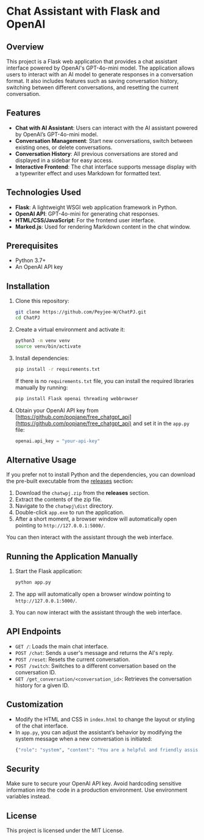 # Chat Assistant with Flask and OpenAI

## Overview

This project is a Flask web application that provides a chat assistant interface powered by OpenAI's GPT-4o-mini model. The application allows users to interact with an AI model to generate responses in a conversation format. It also includes features such as saving conversation history, switching between different conversations, and resetting the current conversation.

## Features

- **Chat with AI Assistant**: Users can interact with the AI assistant powered by OpenAI’s GPT-4o-mini model.
- **Conversation Management**: Start new conversations, switch between existing ones, or delete conversations.
- **Conversation History**: All previous conversations are stored and displayed in a sidebar for easy access.
- **Interactive Frontend**: The chat interface supports message display with a typewriter effect and uses Markdown for formatted text.

## Technologies Used

- **Flask**: A lightweight WSGI web application framework in Python.
- **OpenAI API**: GPT-4o-mini for generating chat responses.
- **HTML/CSS/JavaScript**: For the frontend user interface.
- **Marked.js**: Used for rendering Markdown content in the chat window.

## Prerequisites

- Python 3.7+
- An OpenAI API key

## Installation

1. Clone this repository:
   ```bash
   git clone https://github.com/Peyjee-W/ChatPJ.git
   cd ChatPJ
   ```

2. Create a virtual environment and activate it:
   ```bash
   python3 -m venv venv
   source venv/bin/activate
   ```

3. Install dependencies:
   ```bash
   pip install -r requirements.txt
   ```

   If there is no `requirements.txt` file, you can install the required libraries manually by running:

   ```bash
   pip install Flask openai threading webbrowser
   ```

4. Obtain your OpenAI API key from [https://github.com/popjane/free_chatgpt_api](https://github.com/popjane/free_chatgpt_api) and set it in the `app.py` file:
   ```python
   openai.api_key = "your-api-key"
   ```

## Alternative Usage

If you prefer not to install Python and the dependencies, you can download the pre-built executable from the [releases](https://github.com/Peyjee-W/ChatPJ/releases) section:

1. Download the `chatwpj.zip` from the **releases** section.
2. Extract the contents of the zip file.
3. Navigate to the `chatwpj\dist` directory.
4. Double-click `app.exe` to run the application.
5. After a short moment, a browser window will automatically open pointing to `http://127.0.0.1:5000/`.

You can then interact with the assistant through the web interface.

## Running the Application Manually

1. Start the Flask application:
   ```bash
   python app.py
   ```

2. The app will automatically open a browser window pointing to `http://127.0.0.1:5000/`.

3. You can now interact with the assistant through the web interface.

## API Endpoints

- `GET /`: Loads the main chat interface.
- `POST /chat`: Sends a user's message and returns the AI's reply.
- `POST /reset`: Resets the current conversation.
- `POST /switch`: Switches to a different conversation based on the conversation ID.
- `GET /get_conversation/<conversation_id>`: Retrieves the conversation history for a given ID.

## Customization

- Modify the HTML and CSS in `index.html` to change the layout or styling of the chat interface.
- In `app.py`, you can adjust the assistant’s behavior by modifying the system message when a new conversation is initiated:
  ```python
  {"role": "system", "content": "You are a helpful and friendly assistant."}
  ```

## Security

Make sure to secure your OpenAI API key. Avoid hardcoding sensitive information into the code in a production environment. Use environment variables instead.

## License

This project is licensed under the MIT License.
